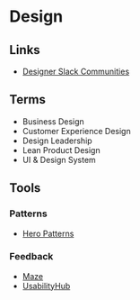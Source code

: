 # Design

<!--
https://hellonext.co/
https://changer.io/
https://showwcase.com/
https://bandprotocol.com/
https://oasis.app/25977#Overview
https://metafy.gg/

https://circle.so/
https://try-stand.com/sign-up/
https://thefutur.com/
https://himalayas.app/
https://tidio.com/
https://hellolanding.com/
https://climb.care/
https://stint.co/
https://highnoteplatform.com/
https://figurehr.com/
https://coastpay.com/
https://oku.club/
https://signup.corellium.com/
https://capsulecrm.com/
https://launchdarkly.com/
https://unit.co/
https://ornikar.com/
https://replay.io/
https://avenue.so/
https://railz.ai/
https://attio.com/

login

https://cal.com/signup
https://app.s.unit.sh/signup
https://signup.corellium.com/
https://www.tidio.com/panel/register
-->

## Links

- [Designer Slack Communities](https://designerslack.community/)

## Terms

- Business Design
- Customer Experience Design
- Design Leadership
- Lean Product Design
- UI & Design System

## Tools

### Patterns

- [Hero Patterns](https://heropatterns.com/)

### Feedback

- [Maze](https://maze.co/)
- [UsabilityHub](https://usabilityhub.com/)
